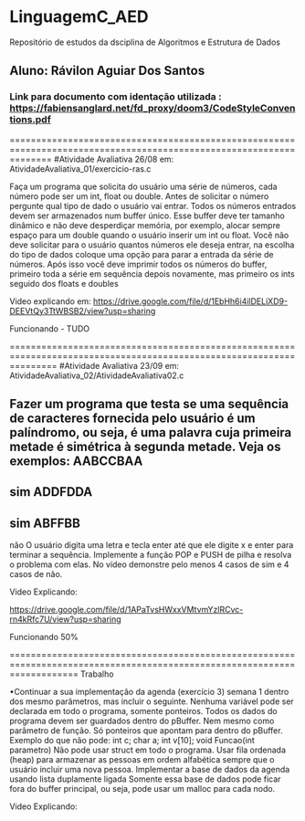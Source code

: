 # LinguagemC_AED
Repositório de estudos da dsciplina de Algoritmos e Estrutura de Dados

## Aluno: Rávilon Aguiar Dos Santos
### Link para documento com identação utilizada : https://fabiensanglard.net/fd_proxy/doom3/CodeStyleConventions.pdf
====================================================================================================================
#Atividade Avaliativa 26/08 em: AtividadeAvaliativa_01/exercicio-ras.c

Faça um programa que solicita do usuário uma série de números, cada número pode ser um
int, float ou double. Antes de solicitar o número pergunte qual tipo de dado o usuário vai entrar.
Todos os números entrados devem ser armazenados num buffer único. Esse buffer deve ter tamanho
dinâmico e não deve desperdiçar memória, por exemplo, alocar sempre espaço para um double
quando o usuário inserir um int ou float.
Você não deve solicitar para o usuário quantos números ele deseja entrar, na escolha do tipo
de dados coloque uma opção para parar a entrada da série de números. Após isso você deve imprimir
todos os números do buffer, primeiro toda a série em sequência depois novamente, mas primeiro os
ints seguido dos floats e doubles

Video explicando em: https://drive.google.com/file/d/1EbHh6i4ilDELiXD9-DEEVtQy3TtWBSB2/view?usp=sharing

Funcionando - TUDO

=====================================================================================================================
#Atividade Avaliativa 23/09 em: AtividadeAvaliativa_02/AtividadeAvaliativa02.c

Fazer um programa que testa se uma sequência de caracteres fornecida pelo
usuário é um palíndromo, ou seja, é uma palavra cuja primeira metade é
simétrica à segunda metade. Veja os exemplos:
AABCCBAA
-
sim
ADDFDDA
-
sim
ABFFBB
-
não
O usuário digita uma letra e tecla enter até que ele digite x e enter para
terminar a sequência.
Implemente a função POP e PUSH de pilha e resolva o problema com elas. No
vídeo demonstre pelo menos 4 casos de sim e 4 casos de não.

Video Explicando: 

https://drive.google.com/file/d/1APaTvsHWxxVMtvmYzlRCvc-rn4kRfc7U/view?usp=sharing

Funcionando 50%

=========================================================================================================================
Trabalho 

•Continuar a sua implementação da agenda (exercício 3) semana 1 dentro dos mesmo parâmetros, mas incluir o seguinte.
Nenhuma variável pode ser declarada em todo o programa, somente ponteiros. Todos os dados do programa devem ser guardados dentro do pBuffer.
Nem mesmo como parâmetro de função. Só ponteiros que apontam para dentro do pBuffer.
Exemplo do que não pode: int c; char a; int v[10];  void Funcao(int parametro)
Não pode usar struct em todo o programa.
Usar fila ordenada (heap) para armazenar as pessoas em ordem alfabética sempre que o usuário incluir uma nova pessoa.
Implementar a base de dados da agenda usando lista duplamente ligada
Somente essa base de dados pode ficar fora do buffer principal, ou seja, pode usar um malloc para cada nodo.

Video Explicando:


